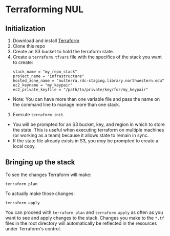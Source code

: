 # Terraforming NUL

## Initialization

1. Download and install [Terraform](https://www.terraform.io/downloads.html)
1. Clone this repo
1. Create an S3 bucket to hold the terraform state.
1. Create a `terraform.tfvars` file with the specifics of the stack you want to create:
    ```
    stack_name = "my_repo_stack"
    project_name = "infrastructure"
    hosted_zone_name = "nulterra.rdc-staging.library.northwestern.edu"
    ec2_keyname = "my_keypair"
    ec2_private_keyfile = "/path/to/private/key/for/my_keypair"
    ```
  * Note: You can have more than one variable file and pass the name on the command line to manage more than one stack.
1. Execute `terraform init`.
  * You will be prompted for an S3 bucket, key, and region in which to store the state. This is useful when
    executing terraform on multiple machines (or working as a team) because it allows state to remain in sync.
  * If the state file already exists in S3, you _may_ be prompted to create a local copy.

## Bringing up the stack

To see the changes Terraform will make:

    terraform plan

To actually make those changes:

    terraform apply

You can proceed with `terraform plan` and `terraform apply` as often as you want to see and apply changes to the
stack. Changes you make to the `*.tf` files in the root directory will automatically be reflected in the resources
under Terraform's control.

